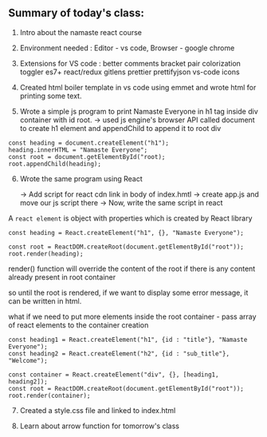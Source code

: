 ## Summary of today's class:

1. Intro about the namaste react course

2. Environment needed : Editor - vs code, Browser - google chrome

3. Extensions for VS code :
   better comments
   bracket pair colorization toggler
   es7+ react/redux
   gitlens
   prettier
   prettifyjson
   vs-code icons

4. Created html boiler template in vs code using emmet and wrote html for printing some text.

5. Wrote a simple js program to print Namaste Everyone in h1 tag inside div container with id root.
   -> used js engine's browser API called document to create h1 element and appendChild to append it to root div

```
const heading = document.createElement("h1");
heading.innerHTML = "Namaste Everyone";
const root = document.getElementById("root);
root.appendChild(heading);
```

6. Wrote the same program using React

   -> Add script for react cdn link in body of index.hmtl
   -> create app.js and move our js script there
   -> Now, write the same script in react

A `react element` is object with properties which is created by React library

```
const heading = React.createElement("h1", {}, "Namaste Everyone");

const root = ReactDOM.createRoot(document.getElementById("root"));
root.render(heading);
```

render() function will override the content of the root if there is any content already present in root container

so until the root is rendered, if we want to display some error message, it can be written in html.

what if we need to put more elements inside the root container - pass array of react elements to the container creation

```
const heading1 = React.createElement("h1", {id : "title"}, "Namaste Everyone");
const heading2 = React.createElement("h2", {id : "sub_title"}, "Welcome");

const container = React.createElement("div", {}, [heading1, heading2]);
const root = ReactDOM.createRoot(document.getElementById("root"));
root.render(container);
```

7. Created a style.css file and linked to index.html

8. Learn about arrow function for tomorrow's class
